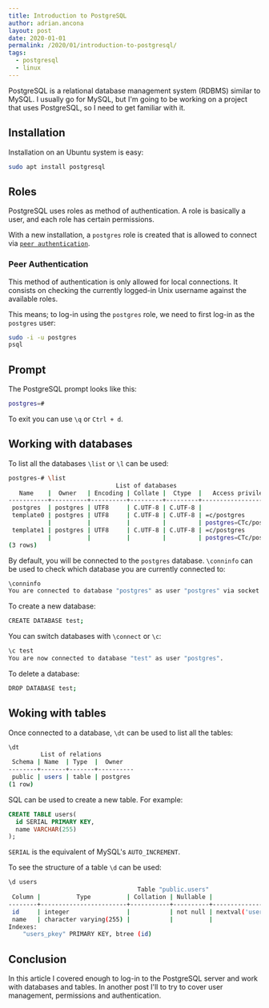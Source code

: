 ```yaml
---
title: Introduction to PostgreSQL
author: adrian.ancona
layout: post
date: 2020-01-01
permalink: /2020/01/introduction-to-postgresql/
tags:
  - postgresql
  - linux
---
```


PostgreSQL is a relational database management system (RDBMS) similar to MySQL. I usually go for MySQL, but I'm going to be working on a project that uses PostgreSQL, so I need to get familiar with it.

## Installation

Installation on an Ubuntu system is easy:

```sh
sudo apt install postgresql
```

<!--more-->

## Roles

PostgreSQL uses roles as method of authentication. A role is basically a user, and each role has certain permissions.

With a new installation, a `postgres` role is created that is allowed to connect via [`peer authentication`](https://www.postgresql.org/docs/current/auth-peer.html).

### Peer Authentication

This method of authentication is only allowed for local connections. It consists on checking the currently logged-in Unix username against the available roles.

This means; to log-in using the `postgres` role, we need to first log-in as the `postgres` user:

```sh
sudo -i -u postgres
psql
```

## Prompt

The PostgreSQL prompt looks like this:

```sh
postgres=#
```

To exit you can use `\q` or `Ctrl + d`.

## Working with databases

To list all the databases `\list` or `\l` can be used:

```sh
postgres-# \list
                              List of databases
   Name    |  Owner   | Encoding | Collate |  Ctype  |   Access privileges
-----------+----------+----------+---------+---------+-----------------------
 postgres  | postgres | UTF8     | C.UTF-8 | C.UTF-8 |
 template0 | postgres | UTF8     | C.UTF-8 | C.UTF-8 | =c/postgres          +
           |          |          |         |         | postgres=CTc/postgres
 template1 | postgres | UTF8     | C.UTF-8 | C.UTF-8 | =c/postgres          +
           |          |          |         |         | postgres=CTc/postgres
(3 rows)
```

By default, you will be connected to the `postgres` database. `\conninfo` can be used to check which database you are currently connected to:

```sh
\conninfo
You are connected to database "postgres" as user "postgres" via socket in "/var/run/postgresql" at port "5432".
```

To create a new database:

```sh
CREATE DATABASE test;
```

You can switch databases with `\connect` or `\c`:

```sh
\c test
You are now connected to database "test" as user "postgres".
```

To delete a database:

```sh
DROP DATABASE test;
```

## Woking with tables

Once connected to a database, `\dt` can be used to list all the tables:

```sh
\dt
         List of relations
 Schema | Name  | Type  |  Owner   
--------+-------+-------+----------
 public | users | table | postgres
(1 row)
```

SQL can be used to create a new table. For example:

```sql
CREATE TABLE users(
  id SERIAL PRIMARY KEY,
  name VARCHAR(255)
);
```

`SERIAL` is the equivalent of MySQL's `AUTO_INCREMENT`.

To see the structure of a table `\d` can be used:

```sh
\d users
                                    Table "public.users"
 Column |          Type          | Collation | Nullable |              Default
--------+------------------------+-----------+----------+-----------------------------------
 id     | integer                |           | not null | nextval('users_id_seq'::regclass)
 name   | character varying(255) |           |          |
Indexes:
    "users_pkey" PRIMARY KEY, btree (id)
```

## Conclusion

In this article I covered enough to log-in to the PostgreSQL server and work with databases and tables. In another post I'll to try to cover user management, permissions and authentication.
